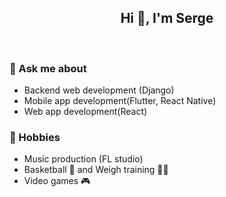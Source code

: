   <h2 align="center">Hi 👋, I'm Serge</h2>
<br>

### 💬 Ask me about

<ul>
  <li>Backend web development (Django)</li>
  <li>Mobile app development(Flutter, React Native)</li>
  <li>Web app development(React)</li>
</ul>

### 📅 Hobbies

<ul>
  <li>Music production (FL studio)</li>
  <li>Basketball 🏀 and Weigh training 💪🏾</li>
  <li>Video games 🎮</li>
</ul>

<!--
**dslandry/dslandry** is a ✨ _special_ ✨ repository because its `README.md` (this file) appears on your GitHub profile.

Here are some ideas to get you started:

- 🔭 I’m currently working on ...
- 🌱 I’m currently learning ...
- 👯 I’m looking to collaborate on ...
- 🤔 I’m looking for help with ...
- 💬 Ask me about ...
- 📫 How to reach me: ...
- 😄 Pronouns: ...
- ⚡ Fun fact: ...
  -->
